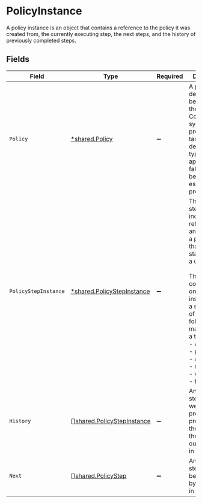# PolicyInstance

A policy instance is an object that contains a reference to the policy it was created from, the currently executing step, the next steps, and the history of previously completed steps.


## Fields

| Field                                                                                                                                                                                                                                                                                                   | Type                                                                                                                                                                                                                                                                                                    | Required                                                                                                                                                                                                                                                                                                | Description                                                                                                                                                                                                                                                                                             |
| ------------------------------------------------------------------------------------------------------------------------------------------------------------------------------------------------------------------------------------------------------------------------------------------------------- | ------------------------------------------------------------------------------------------------------------------------------------------------------------------------------------------------------------------------------------------------------------------------------------------------------- | ------------------------------------------------------------------------------------------------------------------------------------------------------------------------------------------------------------------------------------------------------------------------------------------------------- | ------------------------------------------------------------------------------------------------------------------------------------------------------------------------------------------------------------------------------------------------------------------------------------------------------- |
| `Policy`                                                                                                                                                                                                                                                                                                | [*shared.Policy](../../../pkg/models/shared/policy.md)                                                                                                                                                                                                                                                  | :heavy_minus_sign:                                                                                                                                                                                                                                                                                      | A policy describes the behavior of the ConductorOne system when processing a task. You can describe the type, approvers, fallback behavior, and escalation processes.                                                                                                                                   |
| `PolicyStepInstance`                                                                                                                                                                                                                                                                                    | [*shared.PolicyStepInstance](../../../pkg/models/shared/policystepinstance.md)                                                                                                                                                                                                                          | :heavy_minus_sign:                                                                                                                                                                                                                                                                                      | The policy step instance includes a reference to an instance of a policy step that tracks state and has a unique ID.<br/><br/>This message contains a oneof named instance. Only a single field of the following list may be set at a time:<br/>  - approval<br/>  - provision<br/>  - accept<br/>  - reject<br/>  - wait<br/>  - form<br/> |
| `History`                                                                                                                                                                                                                                                                                               | [][shared.PolicyStepInstance](../../../pkg/models/shared/policystepinstance.md)                                                                                                                                                                                                                         | :heavy_minus_sign:                                                                                                                                                                                                                                                                                      | An array of steps that were previously processed by the ticket with their outcomes set, in order.                                                                                                                                                                                                       |
| `Next`                                                                                                                                                                                                                                                                                                  | [][shared.PolicyStep](../../../pkg/models/shared/policystep.md)                                                                                                                                                                                                                                         | :heavy_minus_sign:                                                                                                                                                                                                                                                                                      | An array of steps that will be processed by the ticket, in order.                                                                                                                                                                                                                                       |